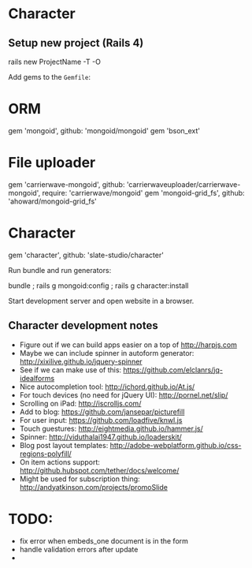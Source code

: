 # Character


## Setup new project (Rails 4)

  rails new ProjectName -T -O

Add gems to the ```Gemfile```:

  # ORM
  gem 'mongoid', github: 'mongoid/mongoid'
  gem 'bson_ext'

  # File uploader
  gem 'carrierwave-mongoid', github: 'carrierwaveuploader/carrierwave-mongoid', require: 'carrierwave/mongoid'
  gem 'mongoid-grid_fs',     github: 'ahoward/mongoid-grid_fs'

  # Character
  gem 'character', github: 'slate-studio/character'

Run bundle and run generators:

  bundle ; rails g mongoid:config ; rails g character:install

Start development server and open website in a browser.


## Character development notes

* Figure out if we can build apps easier on a top of http://harpjs.com
* Maybe we can include spinner in autoform generator: http://xixilive.github.io/jquery-spinner
* See if we can make use of this: https://github.com/elclanrs/jq-idealforms
* Nice autocompletion tool: http://ichord.github.io/At.js/
* For touch devices (no need for jQuery UI): http://pornel.net/slip/
* Scrolling on iPad: http://iscrolljs.com/
* Add to blog: https://github.com/jansepar/picturefill
* For user input: https://github.com/loadfive/knwl.js
* Touch guestures: http://eightmedia.github.io/hammer.js/
* Spinner: http://viduthalai1947.github.io/loaderskit/
* Blog post layout templates: http://adobe-webplatform.github.io/css-regions-polyfill/
* On item actions support: http://github.hubspot.com/tether/docs/welcome/
* Might be used for subscription thing: http://andyatkinson.com/projects/promoSlide

# TODO:

* fix error when embeds_one document is in the form
* handle validation errors after update
*